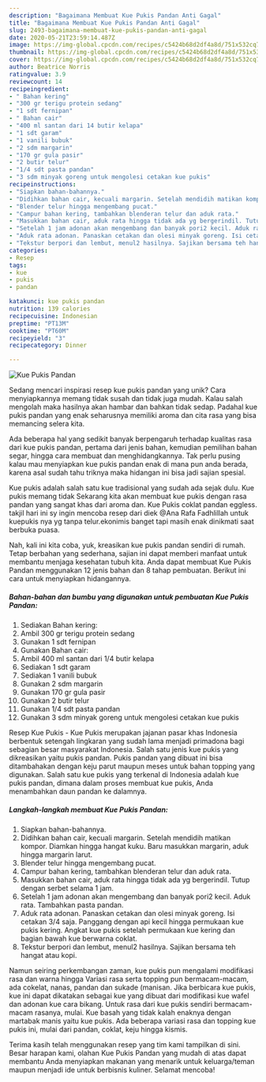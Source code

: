 ```yaml
---
description: "Bagaimana Membuat Kue Pukis Pandan Anti Gagal"
title: "Bagaimana Membuat Kue Pukis Pandan Anti Gagal"
slug: 2493-bagaimana-membuat-kue-pukis-pandan-anti-gagal
date: 2020-05-21T23:59:14.487Z
image: https://img-global.cpcdn.com/recipes/c5424b68d2df4a8d/751x532cq70/kue-pukis-pandan-foto-resep-utama.jpg
thumbnail: https://img-global.cpcdn.com/recipes/c5424b68d2df4a8d/751x532cq70/kue-pukis-pandan-foto-resep-utama.jpg
cover: https://img-global.cpcdn.com/recipes/c5424b68d2df4a8d/751x532cq70/kue-pukis-pandan-foto-resep-utama.jpg
author: Beatrice Norris
ratingvalue: 3.9
reviewcount: 14
recipeingredient:
- " Bahan kering"
- "300 gr terigu protein sedang"
- "1 sdt fernipan"
- " Bahan cair"
- "400 ml santan dari 14 butir kelapa"
- "1 sdt garam"
- "1 vanili bubuk"
- "2 sdm margarin"
- "170 gr gula pasir"
- "2 butir telur"
- "1/4 sdt pasta pandan"
- "3 sdm minyak goreng untuk mengolesi cetakan kue pukis"
recipeinstructions:
- "Siapkan bahan-bahannya."
- "Didihkan bahan cair, kecuali margarin. Setelah mendidih matikan kompor. Diamkan hingga hangat kuku. Baru masukkan margarin, aduk hingga margarin larut."
- "Blender telur hingga mengembang pucat."
- "Campur bahan kering, tambahkan blenderan telur dan aduk rata."
- "Masukkan bahan cair, aduk rata hingga tidak ada yg bergerindil. Tutup dengan serbet selama 1 jam."
- "Setelah 1 jam adonan akan mengembang dan banyak pori2 kecil. Aduk rata. Tambahkan pasta pandan."
- "Aduk rata adonan. Panaskan cetakan dan olesi minyak goreng. Isi cetakan 3/4 saja. Panggang dengan api kecil hingga permukaan kue pukis kering. Angkat kue pukis setelah permukaan kue kering dan bagian bawah kue berwarna coklat."
- "Tekstur berpori dan lembut, menul2 hasilnya. Sajikan bersama teh hangat atau kopi."
categories:
- Resep
tags:
- kue
- pukis
- pandan

katakunci: kue pukis pandan 
nutrition: 139 calories
recipecuisine: Indonesian
preptime: "PT13M"
cooktime: "PT60M"
recipeyield: "3"
recipecategory: Dinner

---
```



![Kue Pukis Pandan](https://img-global.cpcdn.com/recipes/c5424b68d2df4a8d/751x532cq70/kue-pukis-pandan-foto-resep-utama.jpg)

Sedang mencari inspirasi resep kue pukis pandan yang unik? Cara menyiapkannya memang tidak susah dan tidak juga mudah. Kalau salah mengolah maka hasilnya akan hambar dan bahkan tidak sedap. Padahal kue pukis pandan yang enak seharusnya memiliki aroma dan cita rasa yang bisa memancing selera kita.

Ada beberapa hal yang sedikit banyak berpengaruh terhadap kualitas rasa dari kue pukis pandan, pertama dari jenis bahan, kemudian pemilihan bahan segar, hingga cara membuat dan menghidangkannya. Tak perlu pusing kalau mau menyiapkan kue pukis pandan enak di mana pun anda berada, karena asal sudah tahu triknya maka hidangan ini bisa jadi sajian spesial.

Kue pukis adalah salah satu kue tradisional yang sudah ada sejak dulu. Kue pukis memang tidak Sekarang kita akan membuat kue pukis dengan rasa pandan yang sangat khas dari aroma dan. Kue Pukis coklat pandan eggless. takjil hari ini sy ingin mencoba resep dari diek @Ana Rafa Fadhlillah untuk kuepukis nya yg tanpa telur.ekonimis banget tapi masih enak dinikmati saat berbuka puasa.


Nah, kali ini kita coba, yuk, kreasikan kue pukis pandan sendiri di rumah. Tetap berbahan yang sederhana, sajian ini dapat memberi manfaat untuk membantu menjaga kesehatan tubuh kita. Anda dapat membuat Kue Pukis Pandan menggunakan 12 jenis bahan dan 8 tahap pembuatan. Berikut ini cara untuk menyiapkan hidangannya.

<!--inarticleads1-->

##### Bahan-bahan dan bumbu yang digunakan untuk pembuatan Kue Pukis Pandan:

1. Sediakan  Bahan kering:
1. Ambil 300 gr terigu protein sedang
1. Gunakan 1 sdt fernipan
1. Gunakan  Bahan cair:
1. Ambil 400 ml santan dari 1/4 butir kelapa
1. Sediakan 1 sdt garam
1. Sediakan 1 vanili bubuk
1. Gunakan 2 sdm margarin
1. Gunakan 170 gr gula pasir
1. Gunakan 2 butir telur
1. Gunakan 1/4 sdt pasta pandan
1. Gunakan 3 sdm minyak goreng untuk mengolesi cetakan kue pukis


Resep Kue Pukis - Kue Pukis merupakan jajanan pasar khas Indonesia berbentuk setengah lingkaran yang sudah lama menjadi primadona bagi sebagian besar masyarakat Indonesia. Salah satu jenis kue pukis yang dikreasikan yaitu pukis pandan. Pukis pandan yang dibuat ini bisa ditambahakan dengan keju parut maupun meses untuk bahan topping yang digunakan. Salah satu kue pukis yang terkenal di Indonesia adalah kue pukis pandan, dimana dalam proses membuat kue pukis, Anda menambahkan daun pandan ke dalamnya. 

<!--inarticleads2-->

##### Langkah-langkah membuat Kue Pukis Pandan:

1. Siapkan bahan-bahannya.
1. Didihkan bahan cair, kecuali margarin. Setelah mendidih matikan kompor. Diamkan hingga hangat kuku. Baru masukkan margarin, aduk hingga margarin larut.
1. Blender telur hingga mengembang pucat.
1. Campur bahan kering, tambahkan blenderan telur dan aduk rata.
1. Masukkan bahan cair, aduk rata hingga tidak ada yg bergerindil. Tutup dengan serbet selama 1 jam.
1. Setelah 1 jam adonan akan mengembang dan banyak pori2 kecil. Aduk rata. Tambahkan pasta pandan.
1. Aduk rata adonan. Panaskan cetakan dan olesi minyak goreng. Isi cetakan 3/4 saja. Panggang dengan api kecil hingga permukaan kue pukis kering. Angkat kue pukis setelah permukaan kue kering dan bagian bawah kue berwarna coklat.
1. Tekstur berpori dan lembut, menul2 hasilnya. Sajikan bersama teh hangat atau kopi.


Namun seiring perkembangan zaman, kue pukis pun mengalami modifikasi rasa dan warna hingga Variasi rasa serta topping pun bermacam-macam, ada cokelat, nanas, pandan dan sukade (manisan. Jika berbicara kue pukis, kue ini dapat dikatakan sebagai kue yang dibuat dari modifikasi kue wafel dan adonan kue cara bikang. Untuk rasa dari kue pukis sendiri bermacam-macam rasanya, mulai. Kue basah yang tidak kalah enaknya dengan martabak manis yaitu kue pukis. Ada beberapa variasi rasa dan topping kue pukis ini, mulai dari pandan, coklat, keju hingga kismis. 

Terima kasih telah menggunakan resep yang tim kami tampilkan di sini. Besar harapan kami, olahan Kue Pukis Pandan yang mudah di atas dapat membantu Anda menyiapkan makanan yang menarik untuk keluarga/teman maupun menjadi ide untuk berbisnis kuliner. Selamat mencoba!
